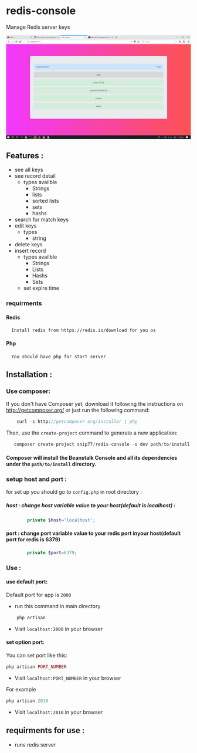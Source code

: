 # redis-console
Manage Redis server keys

![Loading . . .](Cover/index.png)

## Features :
  - see all keys
  - see record detail
    - types availble
      - Strings
      - lists
      - sorted lists
      - sets
      - hashs
  - search for match keys
  - edit keys
    - types
      - string
  - delete keys
  - insert record
    - types  availble 
      - Strings
      - Lists
      - Hashs
      - Sets
    - set expire time
    
    

### requirments
#### Redis
  
      Install redis from https://redis.io/download for you os
 #### Php
  
      You should have php for start server


## Installation :

###   Use composer:
   If you don't have Composer yet, download it following the instructions on http://getcomposer.org/ or just run the following command:

```php
    curl -s http://getcomposer.org/installer | php 
```
  Then, use the `create-project` command to generate a new application:
  
 ```php
    composer create-project snip77/redis-console -s dev path/to/install
 ```
 #### Composer will install the Beanstalk Console and all its dependencies under the `path/to/install` directory.
 
### setup host and port :
  for set up you should go to ```config.php``` in root directory :
  
##### host : change host variable value to your host(default is localhost) :
```php
        private $host='localhost'; 
```
      
####  port  : change port variable value to your redis port inyour host(default port for redis is 6379)

```php
        private $port=6379;
```

### Use :
  #### use default port:
  Default port for app is `2000`
  - run this command in main directory
    
```php
    php artisan
```  

  - Visit `localhost:2000` in your browser
  
  #### set option port:
   You can set port like this:
```php
php artisan PORT_NUMBER
``` 
  - Visit `localhost:PORT_NUMBER` in your browser
  
  For example 
 
 ```php
php artisan 2010
``` 
  - Visit `localhost:2010` in your browser
  
  
## requirments for use :
  
  - runs redis server
